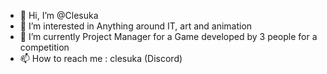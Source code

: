 - 👋 Hi, I’m @Clesuka
- 👀 I’m interested in Anything around IT, art and animation
- 🌱 I’m currently Project Manager for a Game developed by 3 people for a competition
- 📫 How to reach me : clesuka (Discord)

<!---
Clesuka/Clesuka is a ✨ special ✨ repository because its `README.md` (this file) appears on your GitHub profile.
You can click the Preview link to take a look at your changes.
--->
